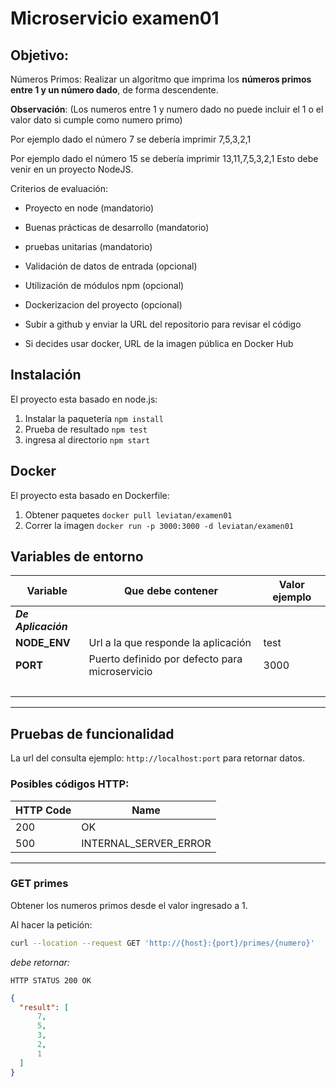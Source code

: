 # Microservicio examen01


## Objetivo:
Números Primos:
Realizar un algoritmo que imprima los **números primos entre 1 y un número dado**, de forma
descendente.

**Observación**: (Los numeros entre 1 y numero dado no puede incluir el 1 o el valor dato si cumple como numero primo)

Por ejemplo dado el número 7 se debería imprimir 7,5,3,2,1

Por ejemplo dado el número 15 se debería imprimir 13,11,7,5,3,2,1
Esto debe venir en un proyecto NodeJS.

Criterios de evaluación:
- Proyecto en node (mandatorio)
- Buenas prácticas de desarrollo (mandatorio)
- pruebas unitarias (mandatorio)
- Validación de datos de entrada (opcional)
- Utilización de módulos npm (opcional)
- Dockerizacion del proyecto (opcional)

- Subir a github y enviar la URL del repositorio para revisar el código
- Si decides usar docker, URL de la imagen pública en Docker Hub

## Instalación
El proyecto esta basado en node.js:
1. Instalar la paquetería ```npm install```
2. Prueba de resultado ```npm test```
3. ingresa al directorio `npm start`

## Docker
El proyecto esta basado en Dockerfile:
1. Obtener paquetes ```docker pull leviatan/examen01```
2. Correr la imagen ```docker run -p 3000:3000 -d leviatan/examen01```

## Variables de entorno

Variable | Que debe contener | Valor ejemplo
-- | -- | --
**_De Aplicación_** |||
**NODE_ENV** |Url a la que responde la aplicación| test
**PORT** |Puerto definido por defecto para microservicio| 3000
**_&nbsp;_** |||

***  
## Pruebas de funcionalidad

La url del consulta ejemplo: `http://localhost:port` para retornar datos.

### **Posibles códigos HTTP:**

HTTP Code | Name
-- | --
200 | OK
500 | INTERNAL_SERVER_ERROR
-----------
### **GET primes**

Obtener los numeros primos desde el valor ingresado a 1.

Al hacer la petición:
```bash
curl --location --request GET 'http://{host}:{port}/primes/{numero}'
```

_debe retornar:_ 

`HTTP STATUS 200 OK` 
  ```json 
  {
    "result": [
        7,
        5,
        3,
        2,
        1
    ]
}
```
